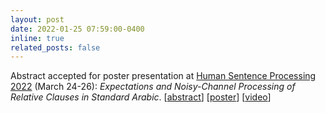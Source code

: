```yaml
---
layout: post
date: 2022-01-25 07:59:00-0400
inline: true
related_posts: false
---
```


Abstract accepted for poster presentation at [Human Sentence Processing 2022](https://hsp2022.ucsc.edu/) (March 24-26): *Expectations and Noisy-Channel Processing of Relative Clauses in Standard Arabic*. \[[abstract](https://nicolechdodd.github.io/files/hsp-abstract.pdf)\] \[[poster](https://nicolechdodd.github.io/files/hsp-poster.pdf)\] \[[video](https://youtu.be/iy-VwYp_8yc)\]
